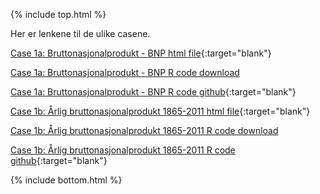 {% include top.html %}
<!--For å endre fagtittel, fagundertittel, bakgrunn og fagbilde gjør endringer i config.yml->
<!--Gjør endringer under her-->

Her er lenkene til de ulike casene.

[Case 1a: Bruttonasjonalprodukt - BNP html file](case_1a_bnp.html){:target="blank"}

[Case 1a: Bruttonasjonalprodukt - BNP R code download](case_1a_bnp.R)

[Case 1a: Bruttonasjonalprodukt - BNP R code github](https://github.com/oysteinm/uit-sok-1004-h21/blob/main/case_1a_bnp.R){:target="blank"}

[Case 1b: Årlig bruttonasjonalprodukt 1865-2011 html file](case_1b_bnp_historisk.html){:target="blank"}

[Case 1b: Årlig bruttonasjonalprodukt 1865-2011 R code download](case_1b_bnp_historisk.R)

[Case 1b: Årlig bruttonasjonalprodukt 1865-2011 R code github](https://github.com/oysteinm/uit-sok-1004-h21/blob/main/case_1b_bnp_historisk.R){:target="blank"}

<!--Gjør endringer over her-->
{% include bottom.html %}
